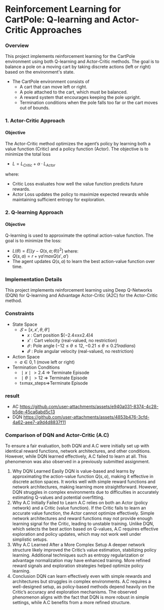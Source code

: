 # Reinforcement Learning for CartPole: Q-learning and Actor-Critic Approaches
### Overview
This project implements reinforcement learning for the CartPole environment using both Q-learning and Actor-Critic methods. The goal is to balance a pole on a moving cart by taking discrete actions (left or right) based on the environment's state.

- The CartPole environment consists of
  - A cart that can move left or right.
  - A pole attached to the cart, which must be balanced.
  - A reward system that encourages keeping the pole upright.
  - Termination conditions when the pole falls too far or the cart moves out of bounds.

### 1. Actor-Critic Approach
#### Objective
The Actor-Critic method optimizes the agent’s policy by learning both a value function (Critic) and a policy function (Actor). The objective is to minimize the total loss
- $L=L_{Critic}+α⋅L_{Actor}$

where:
- Critic Loss evaluates how well the value function predicts future rewards.
- Actor Loss updates the policy to maximize expected rewards while maintaining sufficient entropy for exploration.

### 2. Q-learning Approach
#### Objective
Q-learning is used to approximate the optimal action-value function. The goal is to minimize the loss:
- $L(θ)=E[(y−Q(s,a;θ))^2]$
where:
- $Q(s,a)=r+γa ′max​Q(s′,a′)$
- The agent updates $Q(s,a)$  to learn the best action-value function over time.

### Implementation Details
This project implements reinforcement learning using Deep Q-Networks (DQN) for Q-learning and Advantage Actor-Critic (A2C) for the Actor-Critic method.

### Constraints
- State Space
  - $𝑆=[x,x',θ,θ']$
    - $x$ : Cart position $(−2.4≤x≤2.4)4
    - $x'$ : Cart velocity (real-valued, no restriction)
    - $𝜃$ : Pole angle $(−12≤θ≤12,−0.21≤θ≤0.21 radians)$
    - $𝜃'$ : Pole angular velocity (real-valued, no restriction)
- Action Space
  - $a∈{0,1}$ (move left or right)
- Termination Conditions
  - $∣x∣>2.4$ ⇒ Terminate Episode
  - $∣θ∣>12$ ⇒ Terminate Episode
  - t≥max_steps⇒Terminate Episode
 
### result
- AC
https://github.com/user-attachments/assets/e940a031-8374-4c28-b5de-45ca6abd5c13
- DQN
https://github.com/user-attachments/assets/4853b476-3cfd-4a62-aee7-a9d4d8837f11




### Comparison of DQN and Actor-Critic (A.C)
To ensure a fair evaluation, both DQN and A.C were initially set up with identical reward functions, network architectures, and other conditions. However, while DQN learned effectively, A.C failed to learn at all. This phenomenon was also observed in a previously submitted assignment.

1. Why DQN Learned Easily
DQN is value-based and learns by approximating the action-value function $Q(s,a)$, making it effective in discrete action spaces.
It works well with simple reward functions and network architectures, making learning more straightforward.
However, DQN struggles in complex environments due to difficulties in accurately estimating Q-values and potential overfitting.
2. Why A.C Initially Failed to Learn
A.C relies on both an Actor (policy network) and a Critic (value function). If the Critic fails to learn an accurate value function, the Actor cannot optimize effectively.
Simple network architectures and reward functions may not provide enough learning signal for the Critic, leading to unstable training.
Unlike DQN, which selects the best action based on Q-values, A.C requires effective exploration and policy updates, which may not work well under simplistic setups.
3. Why A.C Learned After a More Complex Setup
A deeper network structure likely improved the Critic’s value estimation, stabilizing policy learning.
Additional techniques such as entropy regularization or advantage normalization may have enhanced training.
More refined reward signals and exploration strategies helped optimize policy learning.
4. Conclusion
DQN can learn effectively even with simple rewards and architectures but struggles in complex environments.
A.C requires a well-designed setup, as policy-based methods depend heavily on the Critic’s accuracy and exploration mechanisms.
The observed phenomenon aligns with the fact that DQN is more robust in simple settings, while A.C benefits from a more refined structure.
